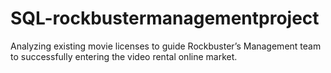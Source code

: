 # SQL-rockbustermanagementproject
Analyzing existing movie licenses to guide Rockbuster’s Management team to successfully entering the video rental online market.
